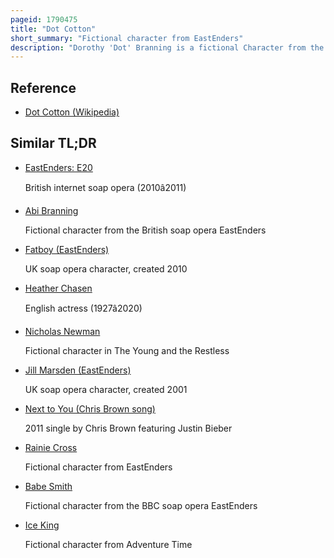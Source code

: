 ```yaml
---
pageid: 1790475
title: "Dot Cotton"
short_summary: "Fictional character from EastEnders"
description: "Dorothy 'Dot' Branning is a fictional Character from the Bbc Soap Opera Eastenders, played by June Brown. In a special episode entitled EastEnders: Dot's Story a young Dot was played by Tallulah Pitt-Brown in flashbacks. A tragicomic Character, Dot was known for her Devout christian Faith, Gossiping, Chain Smoking, Hypochondria, and motherly Attitude to those in Need."
---
```


## Reference

- [Dot Cotton (Wikipedia)](https://en.wikipedia.org/?curid=1790475)

## Similar TL;DR

- [EastEnders: E20](/tldr/en/eastenders-e20)

  British internet soap opera (2010â2011)

- [Abi Branning](/tldr/en/abi-branning)

  Fictional character from the British soap opera EastEnders

- [Fatboy (EastEnders)](/tldr/en/fatboy-eastenders)

  UK soap opera character, created 2010

- [Heather Chasen](/tldr/en/heather-chasen)

  English actress (1927â2020)

- [Nicholas Newman](/tldr/en/nicholas-newman)

  Fictional character in The Young and the Restless

- [Jill Marsden (EastEnders)](/tldr/en/jill-marsden-eastenders)

  UK soap opera character, created 2001

- [Next to You (Chris Brown song)](/tldr/en/next-to-you-chris-brown-song)

  2011 single by Chris Brown featuring Justin Bieber

- [Rainie Cross](/tldr/en/rainie-cross)

  Fictional character from EastEnders

- [Babe Smith](/tldr/en/babe-smith)

  Fictional character from the BBC soap opera EastEnders

- [Ice King](/tldr/en/ice-king)

  Fictional character from Adventure Time
